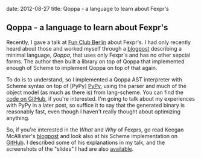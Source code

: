 date: 2012-08-27
title: Qoppa - a language to learn about Fexpr's

## Qoppa - a language to learn about Fexpr's

Recently, I gave a talk at [Fun Club
Berlin](http://www.meetup.com/thefunclub/) about Fexpr's. I had only
recently heard about those and worked myself through a
[blogpost](http://mainisusuallyafunction.blogspot.de/2012/04/scheme-without-special-forms.html)
describing a minimal language, *Qoppa*, that uses only Fexpr's and has
no other sepcial forms. The author then built a library on top of
Qoppa that implemented enough of Scheme to implement Qoppa on top of
that again.

To do is to understand, so I implemented a Qoppa AST interpreter with
Scheme syntax on top of [PyPy]
[PyPy](http://doc.pypy.org/en/latest/coding-guide.html), using the
parser and much of the object model (as much as there is) from
lang-scheme. You can find the [code on
GitHub](https://github.com/timfel/qoppy), if you're interested. I'm
going to talk about my experiences with PyPy in a later post, so
suffice it to say that the generated binary is reasonably fast, even
though I haven't really thought about optimizing anything.

So, if you're interested in the *What* and *Why* of Fexprs, go read
Keegan McAllister's
[blogpost](http://mainisusuallyafunction.blogspot.de/2012/04/scheme-without-special-forms.html)
and look also at his Scheme implementation on
[GitHub](https://github.com/kmcallister/qoppa). I described some of
his explanations in my talk, and the screenshots of the "slides" I had
are also
[available](https://github.com/timfel/qoppy/raw/fexpr-presentation/presentation_to_pdf.pdf).
